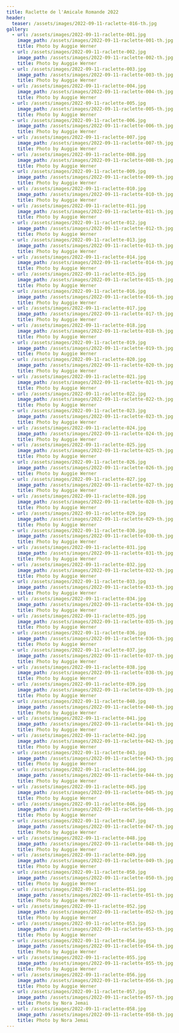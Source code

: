 ```yaml
---
title: Raclette de l'Amicale Romande 2022
header:
  teaser: /assets/images/2022-09-11-raclette-016-th.jpg
gallery:
  - url: /assets/images/2022-09-11-raclette-001.jpg
    image_path: /assets/images/2022-09-11-raclette-001-th.jpg
    title: Photo by Auggie Werner
  - url: /assets/images/2022-09-11-raclette-002.jpg
    image_path: /assets/images/2022-09-11-raclette-002-th.jpg
    title: Photo by Auggie Werner
  - url: /assets/images/2022-09-11-raclette-003.jpg
    image_path: /assets/images/2022-09-11-raclette-003-th.jpg
    title: Photo by Auggie Werner
  - url: /assets/images/2022-09-11-raclette-004.jpg
    image_path: /assets/images/2022-09-11-raclette-004-th.jpg
    title: Photo by Auggie Werner
  - url: /assets/images/2022-09-11-raclette-005.jpg
    image_path: /assets/images/2022-09-11-raclette-005-th.jpg
    title: Photo by Auggie Werner
  - url: /assets/images/2022-09-11-raclette-006.jpg
    image_path: /assets/images/2022-09-11-raclette-006-th.jpg
    title: Photo by Auggie Werner
  - url: /assets/images/2022-09-11-raclette-007.jpg
    image_path: /assets/images/2022-09-11-raclette-007-th.jpg
    title: Photo by Auggie Werner
  - url: /assets/images/2022-09-11-raclette-008.jpg
    image_path: /assets/images/2022-09-11-raclette-008-th.jpg
    title: Photo by Auggie Werner
  - url: /assets/images/2022-09-11-raclette-009.jpg
    image_path: /assets/images/2022-09-11-raclette-009-th.jpg
    title: Photo by Auggie Werner
  - url: /assets/images/2022-09-11-raclette-010.jpg
    image_path: /assets/images/2022-09-11-raclette-010-th.jpg
    title: Photo by Auggie Werner
  - url: /assets/images/2022-09-11-raclette-011.jpg
    image_path: /assets/images/2022-09-11-raclette-011-th.jpg
    title: Photo by Auggie Werner
  - url: /assets/images/2022-09-11-raclette-012.jpg
    image_path: /assets/images/2022-09-11-raclette-012-th.jpg
    title: Photo by Auggie Werner
  - url: /assets/images/2022-09-11-raclette-013.jpg
    image_path: /assets/images/2022-09-11-raclette-013-th.jpg
    title: Photo by Auggie Werner
  - url: /assets/images/2022-09-11-raclette-014.jpg
    image_path: /assets/images/2022-09-11-raclette-014-th.jpg
    title: Photo by Auggie Werner
  - url: /assets/images/2022-09-11-raclette-015.jpg
    image_path: /assets/images/2022-09-11-raclette-015-th.jpg
    title: Photo by Auggie Werner
  - url: /assets/images/2022-09-11-raclette-016.jpg
    image_path: /assets/images/2022-09-11-raclette-016-th.jpg
    title: Photo by Auggie Werner
  - url: /assets/images/2022-09-11-raclette-017.jpg
    image_path: /assets/images/2022-09-11-raclette-017-th.jpg
    title: Photo by Auggie Werner
  - url: /assets/images/2022-09-11-raclette-018.jpg
    image_path: /assets/images/2022-09-11-raclette-018-th.jpg
    title: Photo by Auggie Werner
  - url: /assets/images/2022-09-11-raclette-019.jpg
    image_path: /assets/images/2022-09-11-raclette-019-th.jpg
    title: Photo by Auggie Werner
  - url: /assets/images/2022-09-11-raclette-020.jpg
    image_path: /assets/images/2022-09-11-raclette-020-th.jpg
    title: Photo by Auggie Werner
  - url: /assets/images/2022-09-11-raclette-021.jpg
    image_path: /assets/images/2022-09-11-raclette-021-th.jpg
    title: Photo by Auggie Werner
  - url: /assets/images/2022-09-11-raclette-022.jpg
    image_path: /assets/images/2022-09-11-raclette-022-th.jpg
    title: Photo by Auggie Werner
  - url: /assets/images/2022-09-11-raclette-023.jpg
    image_path: /assets/images/2022-09-11-raclette-023-th.jpg
    title: Photo by Auggie Werner
  - url: /assets/images/2022-09-11-raclette-024.jpg
    image_path: /assets/images/2022-09-11-raclette-024-th.jpg
    title: Photo by Auggie Werner
  - url: /assets/images/2022-09-11-raclette-025.jpg
    image_path: /assets/images/2022-09-11-raclette-025-th.jpg
    title: Photo by Auggie Werner
  - url: /assets/images/2022-09-11-raclette-026.jpg
    image_path: /assets/images/2022-09-11-raclette-026-th.jpg
    title: Photo by Auggie Werner
  - url: /assets/images/2022-09-11-raclette-027.jpg
    image_path: /assets/images/2022-09-11-raclette-027-th.jpg
    title: Photo by Auggie Werner
  - url: /assets/images/2022-09-11-raclette-028.jpg
    image_path: /assets/images/2022-09-11-raclette-028-th.jpg
    title: Photo by Auggie Werner
  - url: /assets/images/2022-09-11-raclette-029.jpg
    image_path: /assets/images/2022-09-11-raclette-029-th.jpg
    title: Photo by Auggie Werner
  - url: /assets/images/2022-09-11-raclette-030.jpg
    image_path: /assets/images/2022-09-11-raclette-030-th.jpg
    title: Photo by Auggie Werner
  - url: /assets/images/2022-09-11-raclette-031.jpg
    image_path: /assets/images/2022-09-11-raclette-031-th.jpg
    title: Photo by Auggie Werner
  - url: /assets/images/2022-09-11-raclette-032.jpg
    image_path: /assets/images/2022-09-11-raclette-032-th.jpg
    title: Photo by Auggie Werner
  - url: /assets/images/2022-09-11-raclette-033.jpg
    image_path: /assets/images/2022-09-11-raclette-033-th.jpg
    title: Photo by Auggie Werner
  - url: /assets/images/2022-09-11-raclette-034.jpg
    image_path: /assets/images/2022-09-11-raclette-034-th.jpg
    title: Photo by Auggie Werner
  - url: /assets/images/2022-09-11-raclette-035.jpg
    image_path: /assets/images/2022-09-11-raclette-035-th.jpg
    title: Photo by Auggie Werner
  - url: /assets/images/2022-09-11-raclette-036.jpg
    image_path: /assets/images/2022-09-11-raclette-036-th.jpg
    title: Photo by Auggie Werner
  - url: /assets/images/2022-09-11-raclette-037.jpg
    image_path: /assets/images/2022-09-11-raclette-037-th.jpg
    title: Photo by Auggie Werner
  - url: /assets/images/2022-09-11-raclette-038.jpg
    image_path: /assets/images/2022-09-11-raclette-038-th.jpg
    title: Photo by Auggie Werner
  - url: /assets/images/2022-09-11-raclette-039.jpg
    image_path: /assets/images/2022-09-11-raclette-039-th.jpg
    title: Photo by Auggie Werner
  - url: /assets/images/2022-09-11-raclette-040.jpg
    image_path: /assets/images/2022-09-11-raclette-040-th.jpg
    title: Photo by Auggie Werner
  - url: /assets/images/2022-09-11-raclette-041.jpg
    image_path: /assets/images/2022-09-11-raclette-041-th.jpg
    title: Photo by Auggie Werner
  - url: /assets/images/2022-09-11-raclette-042.jpg
    image_path: /assets/images/2022-09-11-raclette-042-th.jpg
    title: Photo by Auggie Werner
  - url: /assets/images/2022-09-11-raclette-043.jpg
    image_path: /assets/images/2022-09-11-raclette-043-th.jpg
    title: Photo by Auggie Werner
  - url: /assets/images/2022-09-11-raclette-044.jpg
    image_path: /assets/images/2022-09-11-raclette-044-th.jpg
    title: Photo by Auggie Werner
  - url: /assets/images/2022-09-11-raclette-045.jpg
    image_path: /assets/images/2022-09-11-raclette-045-th.jpg
    title: Photo by Auggie Werner
  - url: /assets/images/2022-09-11-raclette-046.jpg
    image_path: /assets/images/2022-09-11-raclette-046-th.jpg
    title: Photo by Auggie Werner
  - url: /assets/images/2022-09-11-raclette-047.jpg
    image_path: /assets/images/2022-09-11-raclette-047-th.jpg
    title: Photo by Auggie Werner
  - url: /assets/images/2022-09-11-raclette-048.jpg
    image_path: /assets/images/2022-09-11-raclette-048-th.jpg
    title: Photo by Auggie Werner
  - url: /assets/images/2022-09-11-raclette-049.jpg
    image_path: /assets/images/2022-09-11-raclette-049-th.jpg
    title: Photo by Auggie Werner
  - url: /assets/images/2022-09-11-raclette-050.jpg
    image_path: /assets/images/2022-09-11-raclette-050-th.jpg
    title: Photo by Auggie Werner
  - url: /assets/images/2022-09-11-raclette-051.jpg
    image_path: /assets/images/2022-09-11-raclette-051-th.jpg
    title: Photo by Auggie Werner
  - url: /assets/images/2022-09-11-raclette-052.jpg
    image_path: /assets/images/2022-09-11-raclette-052-th.jpg
    title: Photo by Auggie Werner
  - url: /assets/images/2022-09-11-raclette-053.jpg
    image_path: /assets/images/2022-09-11-raclette-053-th.jpg
    title: Photo by Auggie Werner
  - url: /assets/images/2022-09-11-raclette-054.jpg
    image_path: /assets/images/2022-09-11-raclette-054-th.jpg
    title: Photo by Auggie Werner
  - url: /assets/images/2022-09-11-raclette-055.jpg
    image_path: /assets/images/2022-09-11-raclette-055-th.jpg
    title: Photo by Auggie Werner
  - url: /assets/images/2022-09-11-raclette-056.jpg
    image_path: /assets/images/2022-09-11-raclette-056-th.jpg
    title: Photo by Auggie Werner
  - url: /assets/images/2022-09-11-raclette-057.jpg
    image_path: /assets/images/2022-09-11-raclette-057-th.jpg
    title: Photo by Nora Jemai
  - url: /assets/images/2022-09-11-raclette-058.jpg
    image_path: /assets/images/2022-09-11-raclette-058-th.jpg
    title: Photo by Nora Jemai
---
```

